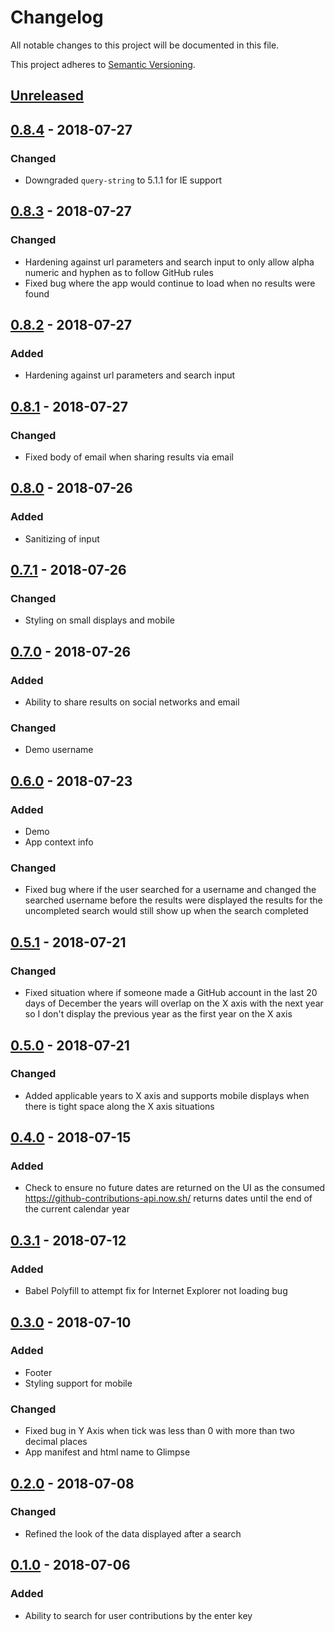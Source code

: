 # Changelog
All notable changes to this project will be documented in this file.

This project adheres to [Semantic Versioning](https://semver.org/spec/v2.0.0.html).

## [Unreleased]

## [0.8.4] - 2018-07-27
### Changed
- Downgraded `query-string` to 5.1.1 for IE support

## [0.8.3] - 2018-07-27
### Changed
- Hardening against url parameters and search input to only allow alpha numeric and hyphen as to
follow GitHub rules
- Fixed bug where the app would continue to load when no results were found

## [0.8.2] - 2018-07-27
### Added
- Hardening against url parameters and search input

## [0.8.1] - 2018-07-27
### Changed
- Fixed body of email when sharing results via email

## [0.8.0] - 2018-07-26
### Added
- Sanitizing of input

## [0.7.1] - 2018-07-26
### Changed
- Styling on small displays and mobile

## [0.7.0] - 2018-07-26
### Added
- Ability to share results on social networks and email

### Changed
- Demo username

## [0.6.0] - 2018-07-23
### Added
- Demo
- App context info

### Changed
- Fixed bug where if the user searched for a username and changed the searched username before the
results were displayed the results for the uncompleted search would still show up when the search
completed

## [0.5.1] - 2018-07-21
### Changed
- Fixed situation where if someone made a GitHub account in the last 20 days of December the years
will overlap on the X axis with the next year so I don't display the previous year as the first
year on the X axis

## [0.5.0] - 2018-07-21
### Changed
- Added applicable years to X axis and supports mobile displays when there is tight space along the
X axis situations

## [0.4.0] - 2018-07-15
### Added
- Check to ensure no future dates are returned on the UI as the consumed
https://github-contributions-api.now.sh/ returns dates until the end of the current calendar year

## [0.3.1] - 2018-07-12
### Added
- Babel Polyfill to attempt fix for Internet Explorer not loading bug

## [0.3.0] - 2018-07-10
### Added
- Footer
- Styling support for mobile

### Changed
- Fixed bug in Y Axis when tick was less than 0 with more than two decimal places
- App manifest and html name to Glimpse

## [0.2.0] - 2018-07-08
### Changed
- Refined the look of the data displayed after a search

## [0.1.0] - 2018-07-06
### Added
- Ability to search for user contributions by the enter key

[Unreleased]: https://github.com/matt-jarrett/glimpse/compare/v0.8.4...master
[0.8.4]: https://github.com/matt-jarrett/glimpse/compare/v0.8.3...v0.8.4
[0.8.3]: https://github.com/matt-jarrett/glimpse/compare/v0.8.2...v0.8.3
[0.8.2]: https://github.com/matt-jarrett/glimpse/compare/v0.8.1...v0.8.2
[0.8.1]: https://github.com/matt-jarrett/glimpse/compare/v0.8.0...v0.8.1
[0.8.0]: https://github.com/matt-jarrett/glimpse/compare/v0.7.1...v0.8.0
[0.7.1]: https://github.com/matt-jarrett/glimpse/compare/v0.7.0...v0.7.1
[0.7.0]: https://github.com/matt-jarrett/glimpse/compare/v0.6.0...v0.7.0
[0.6.0]: https://github.com/matt-jarrett/glimpse/compare/v0.5.1...v0.6.0
[0.5.1]: https://github.com/matt-jarrett/glimpse/compare/v0.5.0...v0.5.1
[0.5.0]: https://github.com/matt-jarrett/glimpse/compare/v0.4.0...v0.5.0
[0.4.0]: https://github.com/matt-jarrett/glimpse/compare/v0.3.1...v0.4.0
[0.3.1]: https://github.com/matt-jarrett/glimpse/compare/v0.3.0...v0.3.1
[0.3.0]: https://github.com/matt-jarrett/glimpse/compare/v0.2.0...v0.3.0
[0.2.0]: https://github.com/matt-jarrett/glimpse/compare/v0.1.0...v0.2.0
[0.1.0]: https://github.com/matt-jarrett/glimpse/releases/tag/v0.1.0
